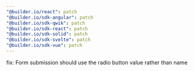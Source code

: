 ```yaml
---
"@builder.io/react": patch
"@builder.io/sdk-angular": patch
"@builder.io/sdk-qwik": patch
"@builder.io/sdk-react": patch
"@builder.io/sdk-solid": patch
"@builder.io/sdk-svelte": patch
"@builder.io/sdk-vue": patch
---
```


fix: Form submission should use the radio button value rather than name
